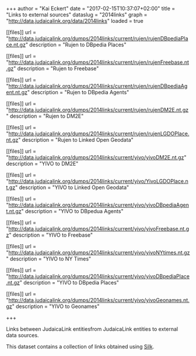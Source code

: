 +++
author = "Kai Eckert"
date = "2017-02-15T10:37:07+02:00"
title = "Links to external sources"
dataslug = "2014links"
graph = "http://data.judaicalink.org/data/2014links"
loaded = true


[[files]]
	url = "http://data.judaicalink.org/dumps/2014links/current/rujen/rujenDBpediaPlace.nt.gz"
	description = "Rujen to DBpedia Places"
	
[[files]]
	url = "http://data.judaicalink.org/dumps/2014links/current/rujen/rujenFreebase.nt.gz"
	description = "Rujen to Freebase"
	
[[files]]
	url = "http://data.judaicalink.org/dumps/2014links/current/rujen/rujenDBpediaAgent.nt.gz"
	description = "Rujen to DBpedia Agents"
	
[[files]]
	url = "http://data.judaicalink.org/dumps/2014links/current/rujen/rujenDM2E.nt.gz"
	description = "Rujen to DM2E"
	
[[files]]
	url = "http://data.judaicalink.org/dumps/2014links/current/rujen/rujenLGDOPlace.nt.gz"
	description = "Rujen to Linked Open Geodata"
	
[[files]]
	url = "http://data.judaicalink.org/dumps/2014links/current/yivo/yivoDM2E.nt.gz"
	description = "YIVO to DM2E"
	
[[files]]
	url = "http://data.judaicalink.org/dumps/2014links/current/yivo/YivoLGDOPlace.nt.gz"
	description = "YIVO to Linked Open Geodata"
	
[[files]]
	url = "http://data.judaicalink.org/dumps/2014links/current/yivo/yivoDBpediaAgent.nt.gz"
	description = "YIVO to DBpedua Agents"
	
[[files]]
	url = "http://data.judaicalink.org/dumps/2014links/current/yivo/yivoFreebase.nt.gz"
	description = "YIVO to Freebase"
	
[[files]]
	url = "http://data.judaicalink.org/dumps/2014links/current/yivo/yivoNYtimes.nt.gz"
	description = "YIVO to NY Times"
	
[[files]]
	url = "http://data.judaicalink.org/dumps/2014links/current/yivo/yivoDBpediaPlace.nt.gz"
	description = "YIVO to DBpedia Places"
	
[[files]]
	url = "http://data.judaicalink.org/dumps/2014links/current/yivo/yivoGeonames.nt.gz"
	description = "YIVO to Geonames"
	
+++

Links between JudaicaLink entitiesfrom JudaicaLink entities to external data sources.
<!--more-->

This dataset contains a collection of links obtained using [Silk](http://silkframework.org/). 

